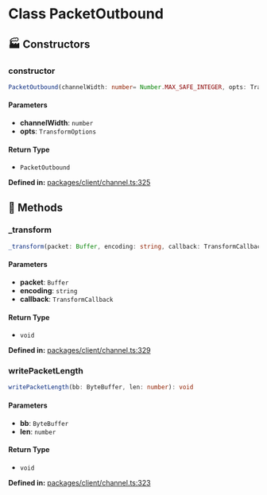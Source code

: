 # Class PacketOutbound

## 🏭 Constructors

### constructor

```ts
PacketOutbound(channelWidth: number= Number.MAX_SAFE_INTEGER, opts: TransformOptions): PacketOutbound
```
#### Parameters

- **channelWidth**: `number`
- **opts**: `TransformOptions`
#### Return Type

- `PacketOutbound`

<p style="font-size: 14px; color: var(--vp-c-text-2)">
<strong>Defined in:</strong> <a href="https://github.com/voxelum/minecraft-launcher-core-node/blob/master/packages/client/channel.ts#L325" target="_blank" rel="noreferrer">packages/client/channel.ts:325</a>
</p>


## 🔧 Methods

### _transform

```ts
_transform(packet: Buffer, encoding: string, callback: TransformCallback): void
```
#### Parameters

- **packet**: `Buffer`
- **encoding**: `string`
- **callback**: `TransformCallback`
#### Return Type

- `void`

<p style="font-size: 14px; color: var(--vp-c-text-2)">
<strong>Defined in:</strong> <a href="https://github.com/voxelum/minecraft-launcher-core-node/blob/master/packages/client/channel.ts#L329" target="_blank" rel="noreferrer">packages/client/channel.ts:329</a>
</p>


### writePacketLength <Badge type="warning" text="protected" /> <Badge type="warning" text="abstract" />

```ts
writePacketLength(bb: ByteBuffer, len: number): void
```
#### Parameters

- **bb**: `ByteBuffer`
- **len**: `number`
#### Return Type

- `void`

<p style="font-size: 14px; color: var(--vp-c-text-2)">
<strong>Defined in:</strong> <a href="https://github.com/voxelum/minecraft-launcher-core-node/blob/master/packages/client/channel.ts#L323" target="_blank" rel="noreferrer">packages/client/channel.ts:323</a>
</p>


